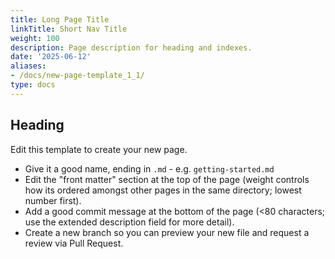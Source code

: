 ```yaml
---
title: Long Page Title
linkTitle: Short Nav Title
weight: 100
description: Page description for heading and indexes.
date: '2025-06-12'
aliases:
- /docs/new-page-template_1_1/
type: docs
---
```


## Heading

Edit this template to create your new page.

* Give it a good name, ending in `.md` - e.g. `getting-started.md`
* Edit the "front matter" section at the top of the page (weight controls how its ordered amongst other pages in the same directory; lowest number first).
* Add a good commit message at the bottom of the page (<80 characters; use the extended description field for more detail).
* Create a new branch so you can preview your new file and request a review via Pull Request.
